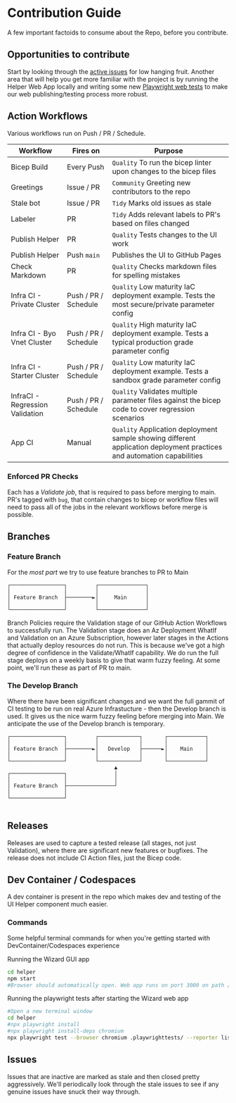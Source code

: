 # Contribution Guide

A few important factoids to consume about the Repo, before you contribute.

## Opportunities to contribute

Start by looking through the [active issues](https://github.com/Azure/Aks-Construction/issues) for low hanging fruit. 
Another area that will help you get more familiar with the project is by running the Helper Web App locally and writing some new [Playwright web tests](helper/.playwrighttests) to make our web publishing/testing process more robust.

## Action Workflows

Various workflows run on Push / PR / Schedule.

| Workflow    | Fires on  | Purpose  |
|-------------|-----------|----------|
| Bicep Build | Every Push | `Quality` To run the bicep linter upon changes to the bicep files  |
| Greetings   | Issue / PR | `Community` Greeting new contributors to the repo |
| Stale bot   | Issue / PR | `Tidy` Marks old issues as stale |
| Labeler   | PR | `Tidy` Adds relevant labels to PR's based on files changed |
| Publish Helper | PR | `Quality` Tests changes to the UI work |
| Publish Helper | Push `main` | Publishes the UI to GitHub Pages |
| Check Markdown | PR | `Quality` Checks markdown files for spelling mistakes |
| Infra CI - Private Cluster | Push / PR / Schedule | `Quality` Low maturity IaC deployment example. Tests the most secure/private parameter config |
| Infra CI - Byo Vnet Cluster | Push / PR / Schedule | `Quality` High maturity IaC deployment example. Tests a typical production grade parameter config |
| Infra CI - Starter Cluster | Push / PR / Schedule | `Quality` Low maturity IaC deployment example. Tests a sandbox grade parameter config |
| InfraCI - Regression Validation | Push / PR / Schedule | `Quality` Validates multiple parameter files against the bicep code to cover regression scenarios |
| App CI | Manual | `Quality` Application deployment sample showing different application deployment practices and automation capabilities |

### Enforced PR Checks

Each has a *Validate job*, that is required to pass before merging to main. PR's tagged with `bug`, that contain changes to bicep or workflow files will need to pass all of the jobs in the relevant workflows before merge is possible.

## Branches

### Feature Branch

For the *most part* we try to use feature branches to PR to Main

```
┌─────────────────┐         ┌───────────────┐
│                 │         │               │
│ Feature Branch  ├────────►│     Main      │
│                 │         │               │
└─────────────────┘         └───────────────┘

```

Branch Policies require the Validation stage of our GitHub Action Workflows to successfully run. The Validation stage does an Az Deployment WhatIf and Validation on an Azure Subscription, however later stages in the Actions that actually deploy resources do not run. This is because we've got a high degree of confidence in the Validate/WhatIf capability. We do run the full stage deploys on a weekly basis to give that warm fuzzy feeling. At some point, we'll run these as part of PR to main.

### The Develop Branch

Where there have been significant changes and we want the full gammit of CI testing to be run on real Azure Infrastucture - then the Develop branch is used.
It gives us the nice warm fuzzy feeling before merging into Main. 
We anticipate the use of the Develop branch is temporary.

```
┌─────────────────┐         ┌─────────────┐       ┌────────────┐
│                 │         │             │       │            │
│ Feature Branch  ├────────►│   Develop   ├──────►│    Main    │
│                 │         │             │       │            │
└─────────────────┘         └─────────────┘       └────────────┘
                                  ▲
┌─────────────────┐               │
│                 │               │
│ Feature Branch  ├───────────────┘
│                 │                         
└─────────────────┘     
                            
```

## Releases

Releases are used to capture a tested release (all stages, not just Validation), where there are significant new features or bugfixes. The release does not include CI Action files, just the Bicep code.

## Dev Container / Codespaces

A dev container is present in the repo which makes dev and testing of the UI Helper component much easier.

### Commands

Some helpful terminal commands for when you're getting started with DevContainer/Codespaces experience

Running the Wizard GUI app

```bash
cd helper
npm start
#Browser should automatically open. Web app runs on port 3000 on path /Aks-Construction
```

Running the playwright tests after starting the Wizard web app
```bash
#Open a new terminal window
cd helper
#npx playwright install
#npx playwright install-deps chromium
npx playwright test --browser chromium .playwrighttests/ --reporter list
```

## Issues

Issues that are inactive are marked as stale and then closed pretty aggressively. We'll periodically look through the stale issues to see if any genuine issues have snuck their way through.
